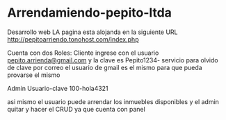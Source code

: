 # Arrendamiendo-pepito-ltda
Desarrollo web
LA pagina esta alojanda en la siguiente URL
http://pepitoarriendo.tonohost.com/index.php

Cuenta con dos Roles:
Cliente 
ingrese con el usuario
pepito.arrienda@gmail.com
y la clave es 
Pepito1234-
servicio para olvido de clave por correo el usuario de gmail es el mismo para que pueda provarse el mismo

Admin
Usuario-clave
100-hola4321

asi mismo el usuario puede arrendar los inmuebles disponibles y el admin
quitar y hacer el CRUD ya que cuenta con panel 


